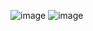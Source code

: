 
![image](https://user-images.githubusercontent.com/100144278/229288129-0c3d1b33-38dd-4bf6-ba59-fc533460c193.png)
![image](https://user-images.githubusercontent.com/100144278/229288142-2f64837b-66b0-42a0-b929-0e9eeec03491.png)
